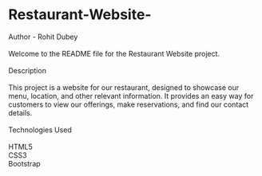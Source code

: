 # Restaurant-Website-<br>
Author - Rohit Dubey<br><br>
Welcome to the README file for the Restaurant Website project.<br><br>
Description<br><br>
This project is a website for our restaurant, designed to showcase our menu, location, and other relevant information. It provides an easy way for customers to view our offerings, make reservations, and find our contact details.<br><br>
Technologies Used<br><br>
HTML5<br>
CSS3<br>
Bootstrap
